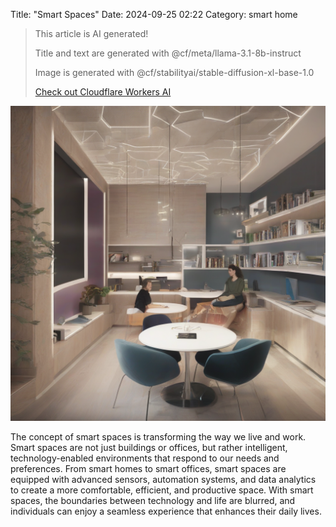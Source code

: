 Title: "Smart Spaces"
Date: 2024-09-25 02:22
Category: smart home

> This article is AI generated!
> 
> Title and text are generated with @cf/meta/llama-3.1-8b-instruct
> 
> Image is generated with @cf/stabilityai/stable-diffusion-xl-base-1.0
> 
> [Check out Cloudflare Workers AI](https://developers.cloudflare.com/workers-ai/models/)


![Alt Text](images/2024-09-25-smart-spaces.png)

The concept of smart spaces is transforming the way we live and work. Smart spaces are not just buildings or offices, but rather intelligent, technology-enabled environments that respond to our needs and preferences. From smart homes to smart offices, smart spaces are equipped with advanced sensors, automation systems, and data analytics to create a more comfortable, efficient, and productive space. With smart spaces, the boundaries between technology and life are blurred, and individuals can enjoy a seamless experience that enhances their daily lives.